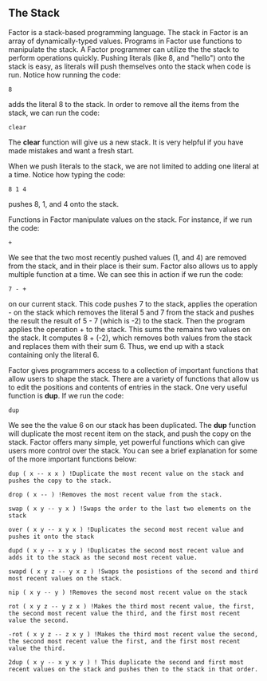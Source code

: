 ## The Stack
Factor is a stack-based programming language.  The stack in Factor is an array of dynamically-typed values.  Programs in Factor use functions to manipulate the stack.  A Factor programmer can utilize the the stack to perform operations quickly. Pushing literals (like 8, and "hello") onto the stack is easy, as literals will push themselves onto the stack when code is run. Notice how running the code:

```factor
8
```

 
adds the literal 8 to the stack.  In order to remove all the items from the stack, we can run the code:

```factor
clear
```

The **clear** function will give us a new stack.  It is very helpful if you have made mistakes and want a fresh start.  

When we push literals to the stack, we are not limited to adding one literal at a time.  Notice how typing the code:

```factor
8 1 4
```

pushes 8, 1, and 4 onto the stack.

Functions in Factor manipulate values on the stack.  For instance, if we run the code:

```factor
+
```

We see that the two most recently pushed values (1, and 4) are removed from the stack, and in their place is their sum.  Factor also allows us to apply multiple function at a time.  We can see this in action if we run the code:

```factor
7 - + 
```

on our current stack.  This code pushes 7 to the stack, applies the operation - on the stack which removes the literal 5 and 7 from the stack and pushes the result the result of 5 - 7 (which is -2) to the stack.  Then the program applies the operation + to the stack.  This sums the remains two values on the stack.  It computes 8 + (-2), which removes both values from the stack and replaces them with their sum 6.  Thus, we end up with a stack containing only the literal 6.

Factor gives programmers access to a collection of important functions that allow users to shape the stack.  There are a variety of functions that allow us to edit the positions and contents of entries in the stack.  One very useful function is **dup**.  If we run the code:

```factor
dup
```

We see the the value 6 on our stack has been duplicated.  The **dup** function will duplicate the most recent item on the stack, and push the copy on the stack. Factor offers many simple, yet powerful functions which can give users more control over the stack.  You can see a brief explanation for some of the more important functions below:

`
dup ( x -- x x ) !Duplicate the most recent value on the stack and pushes the copy to the stack.
`

`
drop ( x -- ) !Removes the most recent value from the stack.
`

`
swap ( x y -- y x ) !Swaps the order to the last two elements on the stack
`

`
over ( x y -- x y x ) !Duplicates the second most recent value and pushes it onto the stack
`

`
dupd ( x y -- x x y ) !Duplicates the second most recent value and adds it to the stack as the second most recent value.
`

`
swapd ( x y z -- y x z ) !Swaps the posistions of the second and third most recent values on the stack.
`

`
nip ( x y -- y ) !Removes the second most recent value on the stack
`

`
rot ( x y z -- y z x ) !Makes the third most recent value, the first, the second most recent value the third, and the first most recent value the second.
`

`
-rot ( x y z -- z x y ) !Makes the third most recent value the second, the second most recent value the first, and the first most recent value the third.
`

`
2dup ( x y -- x y x y ) ! This duplicate the second and first most recent values on the stack and pushes then to the stack in that order.
`

